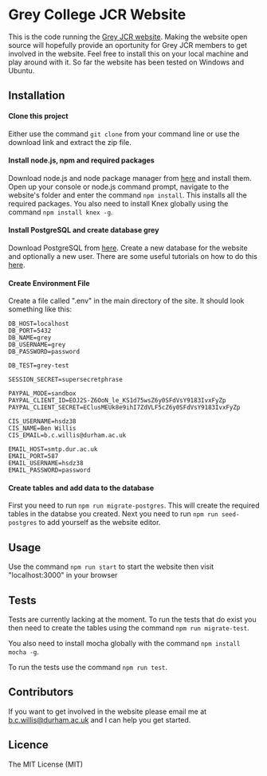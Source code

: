 # Grey College JCR Website

This is the code running the [Grey JCR website](https://greyjcr.com). Making the website open source will hopefully provide an oportunity for Grey JCR members to get involved in the website. Feel free to install this on your local machine and play around with it. So far the website has been tested on Windows and Ubuntu.

## Installation

#### Clone this project
Either use the command `git clone` from your command line or use the download link and extract the zip file.

#### Install node.js, npm and required packages
Download node.js and node package manager from [here](https://nodejs.org/en/download/) and install them. Open up your console or node.js command prompt, navigate to the website's folder and enter the command `npm install`. This installs all the required packages. You also need to install Knex globally using the command `npm install knex -g`.

#### Install PostgreSQL and create database grey
Download PostgreSQL from [here](https://www.postgresql.org/download/). Create a new database for the website and optionally a new user. There are some useful tutorials on how to do this  [here](https://wiki.postgresql.org/wiki/Detailed_installation_guides).

#### Create Environment File
Create a file called ".env" in the main directory of the site. It should look something like this:
```
DB_HOST=localhost
DB_PORT=5432
DB_NAME=grey
DB_USERNAME=grey
DB_PASSWORD=password

DB_TEST=grey-test

SESSION_SECRET=supersecretphrase

PAYPAL_MODE=sandbox
PAYPAL_CLIENT_ID=EOJ2S-Z6OoN_le_KS1d75wsZ6y0SFdVsY9183IvxFyZp
PAYPAL_CLIENT_SECRET=EClusMEUk8e9ihI7ZdVLF5cZ6y0SFdVsY9183IvxFyZp

CIS_USERNAME=hsdz38
CIS_NAME=Ben Willis
CIS_EMAIL=b.c.willis@durham.ac.uk

EMAIL_HOST=smtp.dur.ac.uk
EMAIL_PORT=587
EMAIL_USERNAME=hsdz38
EMAIL_PASSWORD=password
```

#### Create tables and add data to the database
First you need to run `npm run migrate-postgres`. This will create the required tables in  the databse you created. Next you need to run `npm run seed-postgres` to add yourself as the website editor.

## Usage
Use the command `npm run start` to start the website then visit "localhost:3000" in your browser

## Tests
Tests are currently lacking at the moment. To run the tests that do exist you then need to create the tables using the command `npm run migrate-test`.

You also need to install mocha globally with the command `npm install mocha -g`.

To run the tests use the command `npm run test`.

## Contributors
If you want to get involved in the website please email me at [b.c.willis@durham.ac.uk](mailto:b.c.willis@durham.ac.uk) and I can help you get started.

## Licence
The MIT License (MIT)
